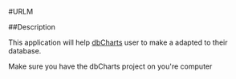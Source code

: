 #URLM

##Description

This application will help [dbCharts](https://github.com/domotique-s3/dbCharts) user to make a adapted to their database.

Make sure you have the dbCharts project on you're computer